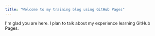 ```yaml
---
title: "Welcome to my training blog using GitHub Pages"
---
```


I'm glad you are here. I plan to talk about my experience learning GitHub Pages.
